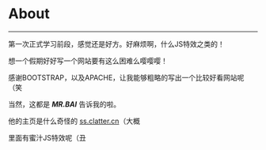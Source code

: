 # About #

---
第一次正式学习前段，感觉还是好方。好麻烦啊，什么JS特效之类的！

想一个假期好好写一个网站要有这么困难么嘤嘤嘤！

感谢BOOTSTRAP，以及APACHE，让我能够粗略的写出一个比较好看网站呢（笑

当然，这都是 ***MR.BAI*** 告诉我的啦。

他的主页是什么奇怪的 [ss.clatter.cn](http://ss.clatter.cn)（大概

里面有蜜汁JS特效呢（丑


